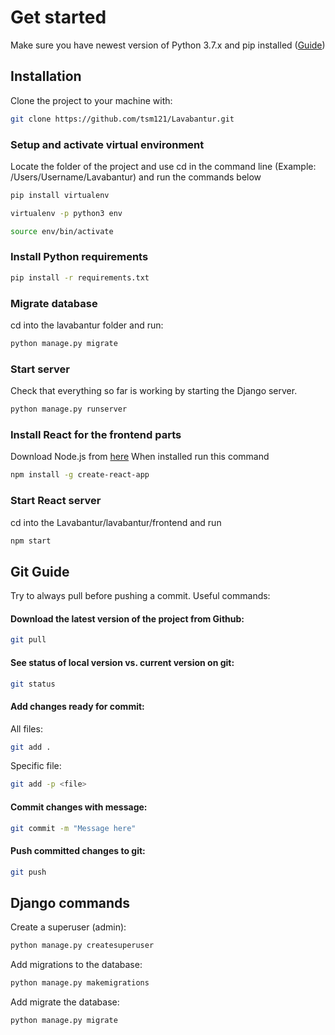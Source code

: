 # Get started

Make sure you have newest version of Python 3.7.x and pip installed ([Guide]( https://www.makeuseof.com/tag/install-pip-for-python/))

## Installation

Clone the project to your machine with:


```bash
git clone https://github.com/tsm121/Lavabantur.git
```

### Setup and activate virtual environment
Locate the folder of the project and use cd in the command line (Example: /Users/Username/Lavabantur) and run the commands below  
```bash
pip install virtualenv
```
```bash
virtualenv -p python3 env
```
```bash
source env/bin/activate
```

### Install Python requirements
```bash
pip install -r requirements.txt
```
### Migrate database
cd into the lavabantur folder and run:
```bash
python manage.py migrate
```
### Start server
Check that everything so far is working by starting the Django server.
```bash
python manage.py runserver
```

### Install React for the frontend parts
Download Node.js from
[here]( https://nodejs.org/en/download/)
When installed run this command
```bash
npm install -g create-react-app
```
### Start React server
cd into the Lavabantur/lavabantur/frontend and run
```bash
npm start
```

## Git Guide
Try to always pull before pushing a commit.
Useful commands:
#### Download the latest version of the project from Github:
```bash
git pull
```
#### See status of local version vs. current version on git:
```bash
git status
```
#### Add changes ready for commit:

All files:
```bash
git add .
```
Specific file:
```bash
git add -p <file>
```

#### Commit changes with message:
```bash
git commit -m "Message here"
```

#### Push committed changes to git:
```bash
git push
```

## Django commands
Create a superuser (admin):
```bash
python manage.py createsuperuser
```
Add migrations to the database:
```bash
python manage.py makemigrations
```
Add migrate the database:
```bash
python manage.py migrate
```